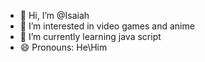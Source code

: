 - 👋 Hi, I’m @Isaiah
- 👀 I’m interested in video games and anime
- 🌱 I’m currently learning java script
- 😄 Pronouns: He\Him

<!---
I-smith24/I-smith24 is a ✨ special ✨ repository because its `README.md` (this file) appears on your GitHub profile.
You can click the Preview link to take a look at your changes.
--->
